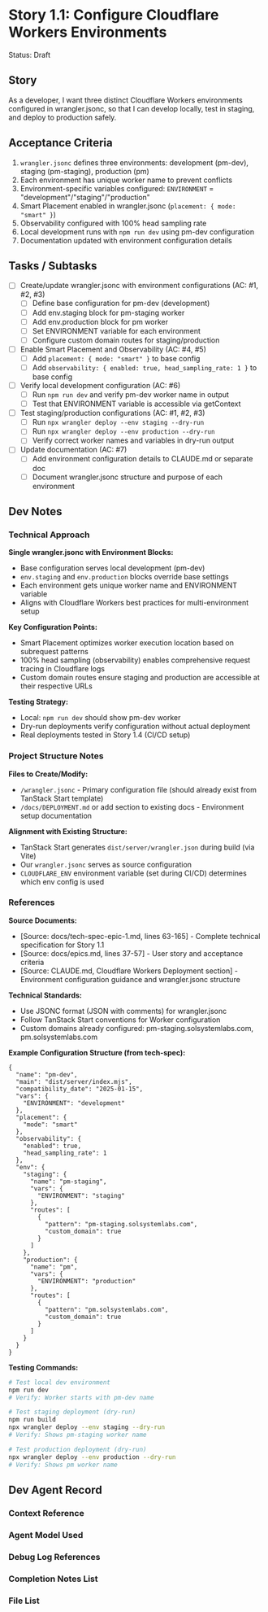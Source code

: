# Story 1.1: Configure Cloudflare Workers Environments

Status: Draft

## Story

As a developer,
I want three distinct Cloudflare Workers environments configured in wrangler.jsonc,
so that I can develop locally, test in staging, and deploy to production safely.

## Acceptance Criteria

1. `wrangler.jsonc` defines three environments: development (pm-dev), staging (pm-staging), production (pm)
2. Each environment has unique worker name to prevent conflicts
3. Environment-specific variables configured: `ENVIRONMENT` = "development"/"staging"/"production"
4. Smart Placement enabled in wrangler.jsonc (`placement: { mode: "smart" }`)
5. Observability configured with 100% head sampling rate
6. Local development runs with `npm run dev` using pm-dev configuration
7. Documentation updated with environment configuration details

## Tasks / Subtasks

- [ ] Create/update wrangler.jsonc with environment configurations (AC: #1, #2, #3)
  - [ ] Define base configuration for pm-dev (development)
  - [ ] Add env.staging block for pm-staging worker
  - [ ] Add env.production block for pm worker
  - [ ] Set ENVIRONMENT variable for each environment
  - [ ] Configure custom domain routes for staging/production
- [ ] Enable Smart Placement and Observability (AC: #4, #5)
  - [ ] Add `placement: { mode: "smart" }` to base config
  - [ ] Add `observability: { enabled: true, head_sampling_rate: 1 }` to base config
- [ ] Verify local development configuration (AC: #6)
  - [ ] Run `npm run dev` and verify pm-dev worker name in output
  - [ ] Test that ENVIRONMENT variable is accessible via getContext
- [ ] Test staging/production configurations (AC: #1, #2, #3)
  - [ ] Run `npx wrangler deploy --env staging --dry-run`
  - [ ] Run `npx wrangler deploy --env production --dry-run`
  - [ ] Verify correct worker names and variables in dry-run output
- [ ] Update documentation (AC: #7)
  - [ ] Add environment configuration details to CLAUDE.md or separate doc
  - [ ] Document wrangler.jsonc structure and purpose of each environment

## Dev Notes

### Technical Approach

**Single wrangler.jsonc with Environment Blocks:**
- Base configuration serves local development (pm-dev)
- `env.staging` and `env.production` blocks override base settings
- Each environment gets unique worker name and ENVIRONMENT variable
- Aligns with Cloudflare Workers best practices for multi-environment setup

**Key Configuration Points:**
- Smart Placement optimizes worker execution location based on subrequest patterns
- 100% head sampling (observability) enables comprehensive request tracing in Cloudflare logs
- Custom domain routes ensure staging and production are accessible at their respective URLs

**Testing Strategy:**
- Local: `npm run dev` should show pm-dev worker
- Dry-run deployments verify configuration without actual deployment
- Real deployments tested in Story 1.4 (CI/CD setup)

### Project Structure Notes

**Files to Create/Modify:**
- `/wrangler.jsonc` - Primary configuration file (should already exist from TanStack Start template)
- `/docs/DEPLOYMENT.md` or add section to existing docs - Environment setup documentation

**Alignment with Existing Structure:**
- TanStack Start generates `dist/server/wrangler.json` during build (via Vite)
- Our `wrangler.jsonc` serves as source configuration
- `CLOUDFLARE_ENV` environment variable (set during CI/CD) determines which env config is used

### References

**Source Documents:**
- [Source: docs/tech-spec-epic-1.md, lines 63-165] - Complete technical specification for Story 1.1
- [Source: docs/epics.md, lines 37-57] - User story and acceptance criteria
- [Source: CLAUDE.md, Cloudflare Workers Deployment section] - Environment configuration guidance and wrangler.jsonc structure

**Technical Standards:**
- Use JSONC format (JSON with comments) for wrangler.jsonc
- Follow TanStack Start conventions for Worker configuration
- Custom domains already configured: pm-staging.solsystemlabs.com, pm.solsystemlabs.com

**Example Configuration Structure (from tech-spec):**
```jsonc
{
  "name": "pm-dev",
  "main": "dist/server/index.mjs",
  "compatibility_date": "2025-01-15",
  "vars": {
    "ENVIRONMENT": "development"
  },
  "placement": {
    "mode": "smart"
  },
  "observability": {
    "enabled": true,
    "head_sampling_rate": 1
  },
  "env": {
    "staging": {
      "name": "pm-staging",
      "vars": {
        "ENVIRONMENT": "staging"
      },
      "routes": [
        {
          "pattern": "pm-staging.solsystemlabs.com",
          "custom_domain": true
        }
      ]
    },
    "production": {
      "name": "pm",
      "vars": {
        "ENVIRONMENT": "production"
      },
      "routes": [
        {
          "pattern": "pm.solsystemlabs.com",
          "custom_domain": true
        }
      ]
    }
  }
}
```

**Testing Commands:**
```bash
# Test local dev environment
npm run dev
# Verify: Worker starts with pm-dev name

# Test staging deployment (dry-run)
npm run build
npx wrangler deploy --env staging --dry-run
# Verify: Shows pm-staging worker name

# Test production deployment (dry-run)
npx wrangler deploy --env production --dry-run
# Verify: Shows pm worker name
```

## Dev Agent Record

### Context Reference

<!-- Path(s) to story context XML/JSON will be added here by context workflow -->

### Agent Model Used

<!-- To be filled by dev agent -->

### Debug Log References

<!-- To be added during implementation -->

### Completion Notes List

<!-- To be added during implementation -->

### File List

<!-- To be added during implementation -->
